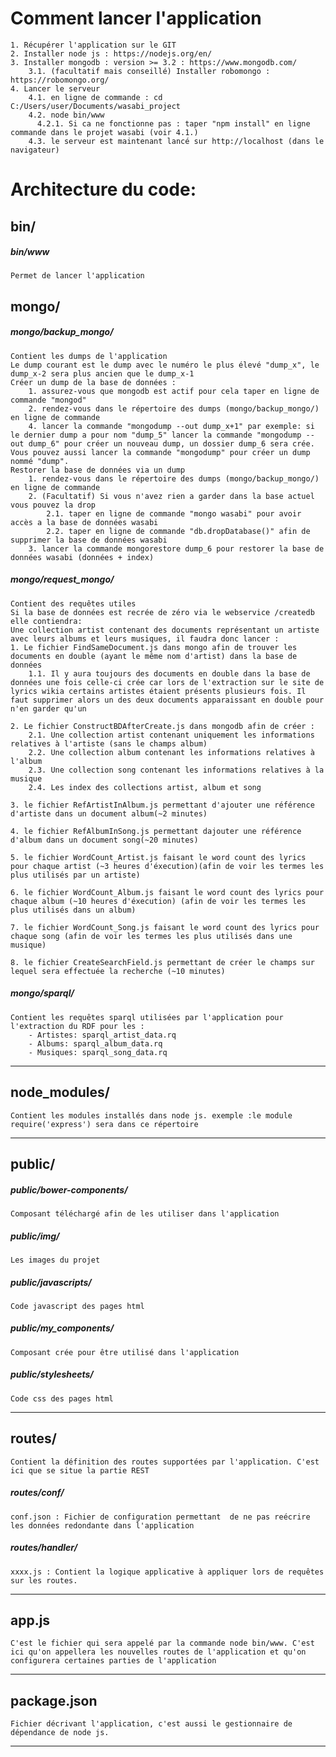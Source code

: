 
Comment lancer l'application
=======
 	1. Récupérer l'application sur le GIT
  	2. Installer node js : https://nodejs.org/en/
  	3. Installer mongodb : version >= 3.2 : https://www.mongodb.com/  
  		3.1. (facultatif mais conseillé) Installer robomongo : https://robomongo.org/
  	4. Lancer le serveur  
		4.1. en ligne de commande : cd C:/Users/user/Documents/wasabi_project  
        4.2. node bin/www  
          4.2.1. Si ca ne fonctionne pas : taper "npm install" en ligne commande dans le projet wasabi (voir 4.1.)  
        4.3. le serveur est maintenant lancé sur http://localhost (dans le navigateur)



Architecture du code:
=======
## bin/
##### bin/www  
	Permet de lancer l'application  



## mongo/
##### mongo/backup_mongo/  
	Contient les dumps de l'application  
	Le dump courant est le dump avec le numéro le plus élevé "dump_x", le dump_x-2 sera plus ancien que le dump_x-1  
	Créer un dump de la base de données :   
		1. assurez-vous que mongodb est actif pour cela taper en ligne de commande "mongod"  
		2. rendez-vous dans le répertoire des dumps (mongo/backup_mongo/) en ligne de commande  
		4. lancer la commande "mongodump --out dump_x+1" par exemple: si le dernier dump a pour nom "dump_5" lancer la commande "mongodump --out dump_6" pour créer un nouveau dump, un dossier dump_6 sera crée. Vous pouvez aussi lancer la commande "mongodump" pour créer un dump nommé "dump".
	Restorer la base de données via un dump
		1. rendez-vous dans le répertoire des dumps (mongo/backup_mongo/) en ligne de commande  
		2. (Facultatif) Si vous n'avez rien a garder dans la base actuel vous pouvez la drop  
			2.1. taper en ligne de commande "mongo wasabi" pour avoir accès a la base de données wasabi
			2.2. taper en ligne de commande "db.dropDatabase()" afin de supprimer la base de données wasabi
		3. lancer la commande mongorestore dump_6 pour restorer la base de données wasabi (données + index)



##### mongo/request_mongo/  
	Contient des requêtes utiles  
	Si la base de données est recrée de zéro via le webservice /createdb elle contiendra:  
	Une collection artist contenant des documents représentant un artiste avec leurs albums et leurs musiques, il faudra donc lancer :  
	1. Le fichier FindSameDocument.js dans mongo afin de trouver les documents en double (ayant le même nom d'artist) dans la base de 	données
		1.1. Il y aura toujours des documents en double dans la base de données une fois celle-ci crée car lors de l'extraction sur le site de lyrics wikia certains artistes étaient présents plusieurs fois. Il faut supprimer alors un des deux documents apparaissant en double pour n'en garder qu'un

	2. Le fichier ConstructBDAfterCreate.js dans mongodb afin de créer :
		2.1. Une collection artist contenant uniquement les informations relatives à l'artiste (sans le champs album)
		2.2. Une collection album contenant les informations relatives à l'album
		2.3. Une collection song contenant les informations relatives à la musique
		2.4. Les index des collections artist, album et song

	3. le fichier RefArtistInAlbum.js permettant d'ajouter une référence d'artiste dans un document album(~2 minutes)

	4. le fichier RefAlbumInSong.js permettant dajouter une référence d'album dans un document song(~20 minutes)

	5. le fichier WordCount_Artist.js faisant le word count des lyrics pour chaque artist (~3 heures d'éxecution)(afin de voir les termes les plus utilisés par un artiste)

	6. le fichier WordCount_Album.js faisant le word count des lyrics pour chaque album (~10 heures d'éxecution) (afin de voir les termes les plus utilisés dans un album)

	7. le fichier WordCount_Song.js faisant le word count des lyrics pour chaque song (afin de voir les termes les plus utilisés dans une musique)

	8. le fichier CreateSearchField.js permettant de créer le champs sur lequel sera effectuée la recherche (~10 minutes)



##### mongo/sparql/
	Contient les requêtes sparql utilisées par l'application pour l'extraction du RDF pour les :  
		- Artistes: sparql_artist_data.rq  
		- Albums: sparql_album_data.rq  
		- Musiques: sparql_song_data.rq  
___



## node_modules/
	Contient les modules installés dans node js. exemple :le module require('express') sera dans ce répertoire  
___



## public/
##### public/bower-components/  
	Composant téléchargé afin de les utiliser dans l'application

##### public/img/  
	Les images du projet

##### public/javascripts/ 
	Code javascript des pages html

##### public/my_components/  
	Composant crée pour être utilisé dans l'application  

##### public/stylesheets/  
	Code css des pages html  
___



## routes/
	Contient la définition des routes supportées par l'application. C'est ici que se situe la partie REST  
##### routes/conf/  
	conf.json : Fichier de configuration permettant  de ne pas reécrire les données redondante dans l'application  
##### routes/handler/  
	xxxx.js : Contient la logique applicative à appliquer lors de requêtes sur les routes.   
___



## app.js
	C'est le fichier qui sera appelé par la commande node bin/www. C'est ici qu'on appellera les nouvelles routes de l'application et qu'on configurera certaines parties de l'application  
___



## package.json
	Fichier décrivant l'application, c'est aussi le gestionnaire de dépendance de node js. 
___



